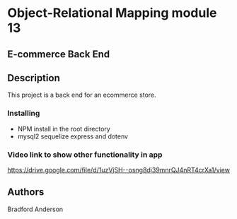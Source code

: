 # Object-Relational Mapping module 13
## E-commerce Back End 

## Description

This project is a back end for an ecommerce store. 

### Installing

* NPM install in the root directory
* mysql2 sequelize express and dotenv

### Video link to show other functionality in app
https://drive.google.com/file/d/1uzVjSH--osng8dj39mnrQJ4nRT4crXa1/view


## Authors

Bradford Anderson


